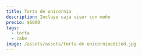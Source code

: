```yaml
---
title: Torta de unicornio
description: Incluye caja visor con moño
precio: $6000
tags:
  - torta
  - cake
image: /assets/assets/torta-de-unicornioedited.jpg
---
```

